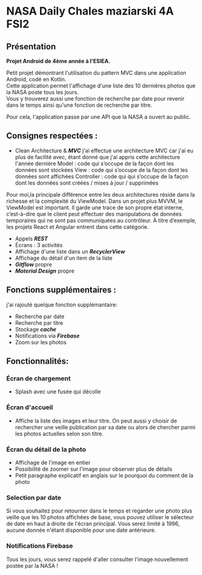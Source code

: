 # NASA Daily Chales maziarski 4A FSI2

## Présentation

**Projet Android de 4ème année à l'ESIEA.**

Petit projet démontrant l'utilisation du pattern MVC dans une application Android, codé en Kotlin.
<br/>Cette application permet l'affichage d'une liste des 10 dernières photos que la NASA poste tous les jours.
<br/>Vous y trouverez aussi une fonction de recherche par date pour revenir dans le temps ainsi qu'une fonction de recherche par titre.

Pour cela, l'application passe par une API que la NASA a ouvert au public.

## Consignes respectées : 

- Clean Architecture & ***MVC*** j'ai effectué une architecture MVC car j'ai eu plus de facilité avec, étant donné que j'ai appris cette architecture l'année dernière
Model : code qui s’occupe de la façon dont les données sont stockées
View : code qui s’occupe de la façon dont les données sont affichées
Controller : code qui qui s’occupe de la façon dont les données sont créées / mises à jour / supprimées

Pour moi,la principale différence entre les deux architectures réside dans la richesse et la complexité du ViewModel.
Dans un projet plus MVVM, le ViewModel est important. Il garde une trace de son propre état interne, c’est-à-dire que le client peut effectuer des manipulations de données temporaires qui ne sont pas communiquées au contrôleur. À titre d’exemple, les projets React et Angular entrent dans cette catégorie.

- Appels ***REST***
- Écrans : 3 activités
- Affichage d'une liste dans un ***RecyclerView***
- Affichage du détail d'un item de la liste
- ***Gitflow*** propre
- ***Material Design*** propre

## Fonctions supplémentaires :
j'ai rajouté quelque fonction supplémantaire:
- Recherche par date<br/>
- Recherche par titre<br/>
- Stockage ***cache***<br/>
- Notifications via ***Firebase***<br/>
- Zoom sur les photos


## Fonctionnalités: 

### Écran de chargement

- Splash avec une fusée qui décolle 


### Écran d'accueil 

- Affiche la liste des images et leur titre. On peut aussi y choisir de rechercher une veille publication par sa date ou alors de chercher parmi les photos actuelles selon son titre.



### Écran du détail de la photo

- Affichage de l'image en entier
- Possibilité de zoomer sur l'image pour observer plus de détails
- Petit paragraphe explicatif en anglais sur le pourquoi du comment de la photo



### Selection par date

Si vous souhaitez pour retourner dans le temps et regarder une photo plus veille que les 10 photos affichées de base, vous pouvez utiliser le sélecteur de date en haut à droite de l'écran principal. 
Vous serez limité à 1996, aucune donnée n'étant disponible pour une date antérieure. 




### Notifications Firebase

Tous les jours, vous serez rappelé d'aller consulter l'image nouvellement postée par la NASA !



